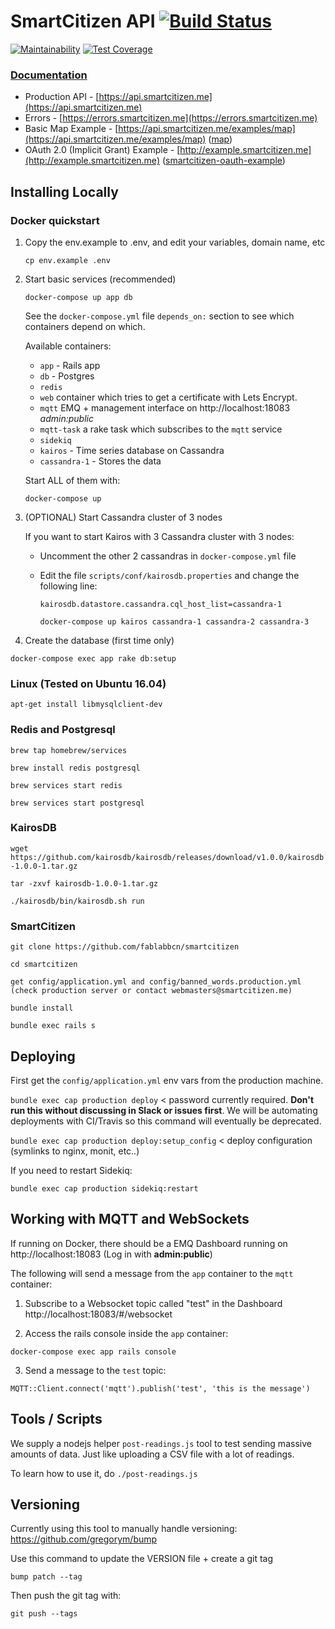 # SmartCitizen API [![Build Status](https://travis-ci.org/fablabbcn/smartcitizen-api.svg?branch=master)](https://travis-ci.org/fablabbcn/smartcitizen-api)
[![Maintainability](https://api.codeclimate.com/v1/badges/2ac767745186038373f5/maintainability)](https://codeclimate.com/github/fablabbcn/smartcitizen-api/maintainability)
[![Test Coverage](https://api.codeclimate.com/v1/badges/2ac767745186038373f5/test_coverage)](https://codeclimate.com/github/fablabbcn/smartcitizen-api/test_coverage)

### [Documentation](https://developer.smartcitizen.me)

* Production API - [https://api.smartcitizen.me](https://api.smartcitizen.me)
* Errors - [https://errors.smartcitizen.me](https://errors.smartcitizen.me)
* Basic Map Example - [https://api.smartcitizen.me/examples/map](https://api.smartcitizen.me/examples/map) ([map](https://github.com/fablabbcn/smartcitizen/blob/master/public/examples/map.html))
* OAuth 2.0 (Implicit Grant) Example - [http://example.smartcitizen.me](http://example.smartcitizen.me) ([smartcitizen-oauth-example](https://github.com/fablabbcn/smartcitizen-oauth-example))

## Installing Locally

### Docker quickstart

1. Copy the env.example to .env, and edit your variables, domain name, etc

   `cp env.example .env`

2. Start basic services (recommended)

   `docker-compose up app db`

   See the `docker-compose.yml` file `depends_on:` section to see which containers depend on which.

   Available containers:

   * `app` - Rails app
   * `db` - Postgres
   * `redis`
   * `web` container which tries to get a certificate with Lets Encrypt.
   * `mqtt` EMQ + management interface on http://localhost:18083 *admin:public*
   * `mqtt-task` a rake task which subscribes to the `mqtt` service
   * `sidekiq`
   * `kairos` - Time series database on Cassandra
   * `cassandra-1` - Stores the data

   Start ALL of them with:

   `docker-compose up`

3. (OPTIONAL) Start Cassandra cluster of 3 nodes

   If you want to start Kairos with 3 Cassandra cluster with 3 nodes:

   * Uncomment the other 2 cassandras in `docker-compose.yml` file

   * Edit the file `scripts/conf/kairosdb.properties` and change the following line:

     `kairosdb.datastore.cassandra.cql_host_list=cassandra-1`

     `docker-compose up kairos cassandra-1 cassandra-2 cassandra-3`


4. Create the database (first time only)

`docker-compose exec app rake db:setup`

### Linux (Tested on Ubuntu 16.04)

`apt-get install libmysqlclient-dev`

### Redis and Postgresql

`brew tap homebrew/services`

`brew install redis postgresql`

`brew services start redis`

`brew services start postgresql`

### KairosDB

`wget https://github.com/kairosdb/kairosdb/releases/download/v1.0.0/kairosdb-1.0.0-1.tar.gz`

`tar -zxvf kairosdb-1.0.0-1.tar.gz`

`./kairosdb/bin/kairosdb.sh run`

### SmartCitizen

`git clone https://github.com/fablabbcn/smartcitizen`

`cd smartcitizen`

`get config/application.yml and config/banned_words.production.yml (check production server or contact webmasters@smartcitizen.me)`

`bundle install`

`bundle exec rails s`

## Deploying

First get the `config/application.yml` env vars from the production machine.

`bundle exec cap production deploy` < password currently required. **Don't run this without discussing in Slack or issues first**. We will be automating deployments with CI/Travis so this command will eventually be deprecated.

`bundle exec cap production deploy:setup_config` < deploy configuration (symlinks to nginx, monit, etc..)

If you need to restart Sidekiq:

`bundle exec cap production sidekiq:restart`


## Working with MQTT and WebSockets

If running on Docker, there should be a EMQ Dashboard running on http://localhost:18083 (Log in with **admin:public**)

The following will send a message from the `app` container to the `mqtt` container:

1. Subscribe to a Websocket topic called "test" in the Dashboard http://localhost:18083/#/websocket

2. Access the rails console inside the `app` container:

  `docker-compose exec app rails console`

3. Send a message to the `test` topic:

  `MQTT::Client.connect('mqtt').publish('test', 'this is the message')`


## Tools / Scripts

We supply a nodejs helper `post-readings.js` tool to test sending massive amounts of data. Just like uploading a CSV file with a lot of readings.

To learn how to use it, do `./post-readings.js`

## Versioning

Currently using this tool to manually handle versioning: https://github.com/gregorym/bump

Use this command to update the VERSION file + create a git tag

`bump patch --tag`

Then push the git tag with:

`git push --tags`
